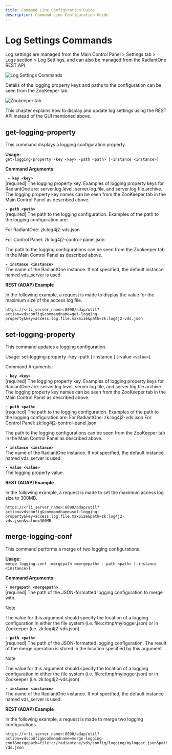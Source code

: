 ```yaml
---
title: Command Line Configuration Guide
description: Command Line Configuration Guide
---
```


# Log Settings Commands

Log settings are managed from the Main Control Panel > Settings tab > Logs section > Log Settings, and can also be managed from the RadiantOne REST API.

![Log Settings Commands ](Media/Image14.1.jpg)

Details of the logging property keys and paths to the configuration can be seen from the ZooKeeper tab.

![Zookeeper tab ](Media/Image14.2.jpg)

This chapter explains how to display and update log settings using the REST API instead of the GUI mentioned above.

## get-logging-property

This command displays a logging configuration property.

**Usage:**
<br>`get-logging-property -key <key> -path <path> [-instance <instance>]`

**Command Arguments:**

**` - key <key>`**
<br>[required] The logging property key. Examples of logging property keys for RadiantOne are: server.log.level, server.log.file, and server.log.file.archive. The logging property key names can be seen from the ZooKeeper tab in the Main Control Panel as described above.

**`- path <path>`**
<br>[required] The path to the logging configuration. Examples of the path to the logging configuration are:

For RadiantOne: zk:log4j2-vds.json

For Control Panel: zk:log4j2-control-panel.json

The path to the logging configurations can be seen from the Zookeeper tab in the Main Control Panel as described above.

**`- instance <instance>`**
<br>The name of the RadiantOne instance. If not specified, the default instance named vds_server is used.

**REST (ADAP) Example**

In the following example, a request is made to display the value for the maximum size of the access log file.

```
https://<rli_server_name>:8090/adap/util?action=vdsconfig&commandname=get-logging-property&key=access.log.file.maxSize&path=zk:log4j2-vds.json
```

## set-logging-property

This command updates a logging configuration.

Usage:
set-logging-property -key <key> -path <path> [-instance <instance>] [-value `<value>`]

Command Arguments:

**`- key <key>`**
<br>[required] The logging property key. Examples of logging property keys for RadiantOne are: server.log.level, server.log.file, and server.log.file.archive. The logging property key names can be seen from the ZooKeeper tab in the Main Control Panel as described above.

**`- path <path>`**
<br>[required] The path to the logging configuration. Examples of the path to the logging configuration are:
For RadiantOne: zk:log4j2-vds.json
For Control Panel: zk:log4j2-control-panel.json

The path to the logging configurations can be seen from the ZooKeeper tab in the Main Control
Panel as described above.

**`- instance <instance>`**
<br>The name of the RadiantOne instance. If not specified, the default instance named vds_server is used.

**`- value <value>`**
<br>The logging property value.

**REST (ADAP) Example**

In the following example, a request is made to set the maximum access log size to 300MB.

```
https://<rli_server_name>:8090/adap/util?action=vdsconfig&commandname=set-logging-property&key=access.log.file.maxSize&path=zk:log4j2-vds.json&value=300MB
```

## merge-logging-conf

This command performs a merge of two logging configurations.

**Usage:**
<br>`merge-logging-conf -mergepath <mergepath> - path <path> [-instance <instance>]`

**Command Arguments:**

**`- mergepath <mergepath>`**
<br>[required] The path of the JSON-formatted logging configuration to merge with.

>[!note]
>The value for this argument should specify the location of a logging configuration in either the file system (i.e. file:c/tmp/mylogger.json) or in Zookeeper (i.e. zk:log4j2-vds.json).

**`- path <path>`**
<br>[required] The path of the JSON-formatted logging configuration. The result of the merge operation is stored in the location specified by this argument.

>[!note]
>The value for this argument should specify the location of a logging configuration in either the file system (i.e. file:c/tmp/mylogger.json) or in Zookeeper (i.e. zk:log4j2-vds.json).

**`- instance <instance>`**
<br>The name of the RadiantOne instance. If not specified, the default instance named vds_server is used.

**REST (ADAP) Example**

In the following example, a request is made to merge two logging configurations.

```
https://<rli_server_name>:8090/adap/util?action=vdsconfig&commandname=merge-logging-conf&mergepath=file:c:/radiantone/vds/config/logging/mylogger.json&path=zk:log4j2-vds.json
```
